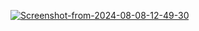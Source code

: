<a href="https://ibb.co/31WkMtg"><img src="https://i.ibb.co/Px4t9Bq/Screenshot-from-2024-08-08-12-49-30.png" alt="Screenshot-from-2024-08-08-12-49-30" border="0"></a>


